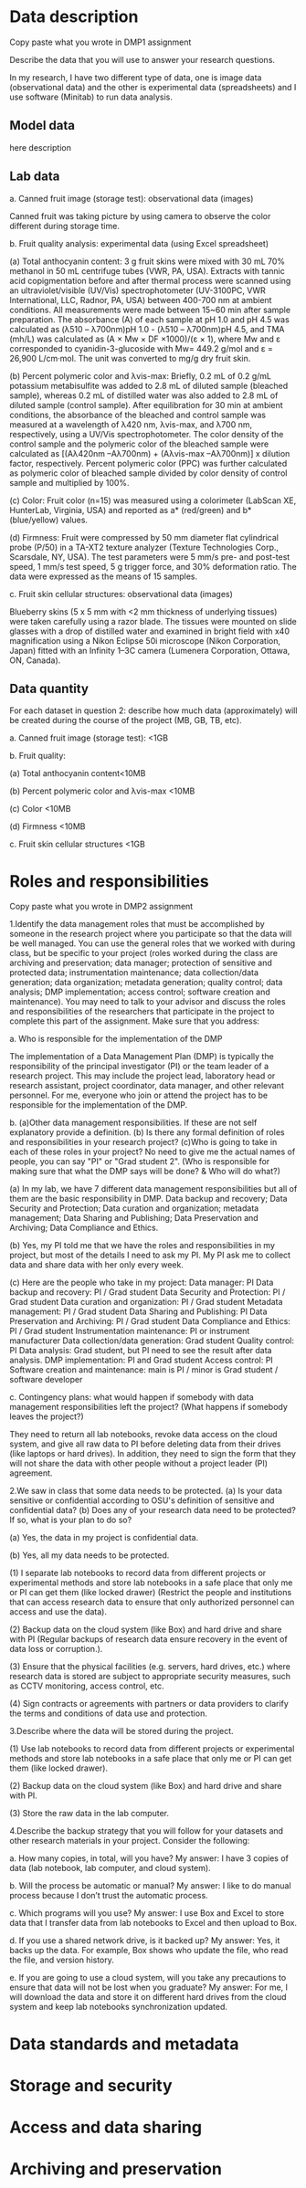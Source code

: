 # Data description 
Copy paste what you wrote in DMP1 assignment

Describe the data that you will use to answer your research questions.

In my research, I have two different type of data, one is image data (observational data) and the other is experimental data (spreadsheets) and I use software (Minitab) to run data analysis. 

## Model data

here description 

## Lab data
a.	Canned fruit image (storage test): observational data (images)

Canned fruit was taking picture by using camera to observe the color different during storage time.

b.	Fruit quality analysis: experimental data (using Excel spreadsheet)

(a)	Total anthocyanin content: 3 g fruit skins were mixed with 30 mL 70% methanol in 50 mL centrifuge tubes (VWR, PA, USA). Extracts with tannic acid copigmentation before and after thermal process were scanned using an ultraviolet/visible (UV/Vis) spectrophotometer (UV-3100PC, VWR International, LLC, Radnor, PA, USA) between 400-700 nm at ambient conditions. All measurements were made between 15~60 min after sample preparation. The absorbance (A) of each sample at pH 1.0 and pH 4.5 was calculated as (λ510 – λ700nm)pH 1.0 - (λ510 – λ700nm)pH 4.5, and TMA (mh/L) was calculated as  (A × Mw × DF ×1000)/(ε × 1), where Mw and ε corresponded to cyanidin-3-glucoside with Mw= 449.2 g/mol and ε = 26,900 L/cm·mol. The unit was converted to mg/g dry fruit skin.

(b)	Percent polymeric color and λvis-max: Briefly, 0.2 mL of 0.2 g/mL potassium metabisulfite was added to 2.8 mL of diluted sample (bleached sample), whereas 0.2 mL of distilled water was also added to 2.8 mL of diluted sample (control sample). After equilibration for 30 min at ambient conditions, the absorbance of the bleached and control sample was measured at a wavelength of λ420 nm, λvis-max, and λ700 nm, respectively, using a UV/Vis spectrophotometer. The color density of the control sample and the polymeric color of the bleached sample were calculated as [(Aλ420nm –Aλ700nm) + (Aλvis-max –Aλ700nm)] x dilution factor, respectively. Percent polymeric color (PPC) was further calculated as polymeric color of bleached sample divided by color density of control sample and multiplied by 100%.

(c)	Color: Fruit color (n=15) was measured using a colorimeter (LabScan XE, HunterLab, Virginia, USA) and reported as a* (red/green) and b* (blue/yellow) values.

(d)	Firmness: Fruit were compressed by 50 mm diameter flat cylindrical probe (P/50) in a TA-XT2 texture analyzer (Texture Technologies Corp., Scarsdale, NY, USA). The test parameters were 5 mm/s pre- and post-test speed, 1 mm/s test speed, 5 g trigger force, and 30% deformation ratio. The data were expressed as the means of 15 samples.

c.	Fruit skin cellular structures: observational data (images)

Blueberry skins (5 x 5 mm with <2 mm thickness of underlying tissues) were taken carefully using a razor blade. The tissues were mounted on slide glasses with a drop of distilled water and examined in bright field with x40 magnification using a Nikon Eclipse 50i microscope (Nikon Corporation, Japan) fitted with an Infinity 1–3C camera (Lumenera Corporation, Ottawa, ON, Canada).

## Data quantity
For each dataset in question 2: describe how much data (approximately) will be created during the course of the project (MB, GB, TB, etc). 

a.	Canned fruit image (storage test): <1GB

b.	Fruit quality:

(a)	Total anthocyanin content<10MB

(b)	Percent polymeric color and λvis-max <10MB

(c)	Color <10MB

(d)	Firmness <10MB

c.	Fruit skin cellular structures <1GB

# Roles and responsibilities

Copy paste what you wrote in DMP2 assignment

1.Identify the data management roles that must be accomplished by someone in the research project where you participate so that the data will be well managed. You can use the general roles that we worked with during class, but be specific to your project (roles worked during the class are archiving and preservation; data manager; protection of sensitive and protected data; instrumentation maintenance; data collection/data generation; data organization; metadata generation; quality control; data analysis; DMP implementation; access control; software creation and maintenance). You may need to talk to your advisor and discuss the roles and responsibilities of the researchers that participate in the project to complete this part of the assignment. Make sure that you address:

a.	Who is responsible for the implementation of the DMP

The implementation of a Data Management Plan (DMP) is typically the responsibility of the principal investigator (PI) or the team leader of a research project. This may include the project lead, laboratory head or research assistant, project coordinator, data manager, and other relevant personnel. For me, everyone who join or attend the project has to be responsible for the implementation of the DMP.

b.	(a)Other data management responsibilities. If these are not self explanatory provide a definition. (b) Is there any formal definition of roles and responsibilities in your research project? (c)Who is going to take in each of these roles in your project? No need to give me the actual names of people, you can say "PI" or "Grad student 2". (Who is responsible for making sure that what the DMP says will be done? & Who will do what?)
 
(a)	In my lab, we have 7 different data management responsibilities but all of them are the basic responsibility in DMP. Data backup and recovery; Data Security and Protection; Data curation and organization; metadata management; Data Sharing and Publishing; Data Preservation and Archiving; Data Compliance and Ethics.

(b)	Yes, my PI told me that we have the roles and responsibilities in my project, but most of the details I need to ask my PI. My PI ask me to collect data and share data with her only every week.

(c)	Here are the people who take in my project:
Data manager: PI
Data backup and recovery: PI / Grad student
Data Security and Protection: PI / Grad student
Data curation and organization: PI / Grad student
Metadata management: PI / Grad student
Data Sharing and Publishing: PI
Data Preservation and Archiving: PI / Grad student
Data Compliance and Ethics: PI / Grad student
Instrumentation maintenance: PI or instrument manufacturer
Data collection/data generation: Grad student
Quality control: PI 
Data analysis: Grad student, but PI need to see the result after data analysis.
DMP implementation: PI and Grad student
Access control: PI
Software creation and maintenance: main is PI / minor is Grad student / software developer

c.	Contingency plans: what would happen if somebody with data management responsibilities left the project? (What happens if somebody leaves the project?)

They need to return all lab notebooks, revoke data access on the cloud system, and give all raw data to PI before deleting data from their drives (like laptops or hard drives). In addition, they need to sign the form that they will not share the data with other people without a project leader (PI) agreement.

2.We saw in class that some data needs to be protected. (a) Is your data sensitive or confidential according to OSU's definition of sensitive and confidential data? (b) Does any of your research data need to be protected? If so, what is your plan to do so?

(a)	Yes, the data in my project is confidential data.

(b)	Yes, all my data needs to be protected.

(1) I separate lab notebooks to record data from different projects or experimental methods and store lab notebooks in a safe place that only me or PI can get them (like locked drawer) (Restrict the people and institutions that can access research data to ensure that only authorized personnel can access and use the data). 

(2) Backup data on the cloud system (like Box) and hard drive and share with PI (Regular backups of research data ensure recovery in the event of data loss or corruption.).

(3) Ensure that the physical facilities (e.g. servers, hard drives, etc.) where research data is stored are subject to appropriate security measures, such as CCTV monitoring, access control, etc.

(4) Sign contracts or agreements with partners or data providers to clarify the terms and conditions of data use and protection.

3.Describe where the data will be stored during the project. 

(1) Use lab notebooks to record data from different projects or experimental methods and store lab notebooks in a safe place that only me or PI can get them (like locked drawer). 

(2) Backup data on the cloud system (like Box) and hard drive and share with PI.

(3) Store the raw data in the lab computer.

4.Describe the backup strategy that you will follow for your datasets and other research materials in your project. Consider the following:

a.	How many copies, in total, will you have?
My answer: I have 3 copies of data (lab notebook, lab computer, and cloud system).

b.	Will the process be automatic or manual?
My answer: I like to do manual process because I don’t trust the automatic process.

c.	Which programs will you use?
My answer: I use Box and Excel to store data that I transfer data from lab notebooks to Excel and then upload to Box.

d.	If you use a shared network drive, is it backed up?
My answer: Yes, it backs up the data. For example, Box shows who update the file, who read the file, and version history.

e.	If you are going to use a cloud system, will you take any precautions to ensure that data will not be lost when you graduate?
My answer: For me, I will download the data and store it on different hard drives from the cloud system and keep lab notebooks synchronization updated.

# Data standards and metadata

# Storage and security

# Access and data sharing

# Archiving and preservation
